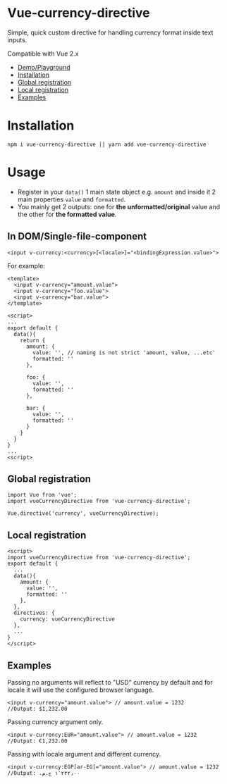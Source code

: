 # Vue-currency-directive
Simple, quick custom directive for handling currency format inside text inputs.

Compatible with Vue 2.x
- <a href="https://jsfiddle.net/Zak90/sxd9j3uL/19/">Demo/Playground</a>
- <a href="#installation">Installation</a>
- <a href="#global-registration">Global registration</a>
- <a href="#local-registration">Local registration</a>
- <a href="#examples">Examples</a>

# Installation
`npm i vue-currency-directive || yarn add vue-currency-directive`

# Usage
- Register in your `data()` 1 main state object e.g. `amount` and inside it 2 main properties `value` and `formatted`.<br />
- You mainly get 2 outputs: one for **the unformatted/original** value and the other for **the formatted value**.

## In DOM/Single-file-component
`<input v-currency:<currency>[<locale>]="<bindingExpression.value>">`

For example:
```
<template>
  <input v-currency="amount.value">
  <input v-currency="foo.value">
  <input v-currency="bar.value">
</template>

<script>
...
export default {
  data(){
    return {
      amount: {
        value: '', // naming is not strict 'amount, value, ...etc'
        formatted: ''
      }, 

      foo: {
        value: '',
        formatted: ''
      },

      bar: {
        value: '',
        formatted: ''
      }
    }
  }
}
...
<script>
```
## Global registration
```
import Vue from 'vue';
import vueCurrencyDirective from 'vue-currency-directive';

Vue.directive('currency', vueCurrencyDirective);
```

## Local registration
```
<script>
import vueCurrencyDirective from 'vue-currency-directive';
export default {
  ...
  data(){
    amount: {
      value: '', 
      formatted: ''
    }, 
  },
  directives: {
    currency: vueCurrencyDirective
  },
  ...
}
</script>
```

## Examples
Passing no arguments will reflect to "USD" currency by default and for locale it will use the configured browser language.  
```
<input v-currency="amount.value"> // amount.value = 1232
//Output: $1,232.00
```

Passing currency argument only.  
```
<input v-currency:EUR="amount.value"> // amount.value = 1232
//Output: €1,232.00
```

Passing with locale argument and different currency.  
```
<input v-currency:EGP[ar-EG]="amount.value"> // amount.value = 1232
//Output: ١٬٢٣٢٫٠٠ ج.م.‏ 
```